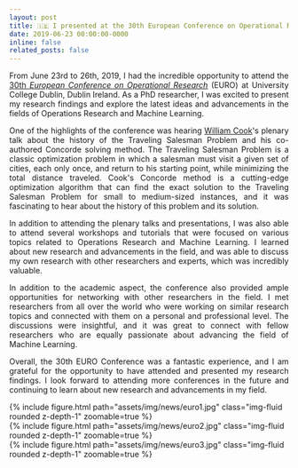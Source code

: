 ```yaml
---
layout: post
title: 🇮🇪 I presented at the 30th European Conference on Operational Research in Dublin, Ireland
date: 2019-06-23 00:00:00-0000
inline: false
related_posts: false
---
```


<p align="justify">
From June 23rd to 26th, 2019, I had the incredible opportunity to attend the <a href='https://euro2019.euro-online.org/'>30th <em>European Conference on Operational Research</em></a> (EURO) at University College Dublin, Dublin Ireland. As a PhD researcher, I was excited to present my research findings and explore the latest ideas and advancements in the fields of Operations Research and Machine Learning.
</p>
<p align="justify">
One of the highlights of the conference was hearing <a href='https://en.wikipedia.org/wiki/William_J._Cook'>William Cook</a>'s plenary talk about the history of the Traveling Salesman Problem and his co-authored Concorde solving method. The Traveling Salesman Problem is a classic optimization problem in which a salesman must visit a given set of cities, each only once, and return to his starting point, while minimizing the total distance traveled. Cook's Concorde method is a cutting-edge optimization algorithm that can find the exact solution to the Traveling Salesman Problem for small to medium-sized instances, and it was fascinating to hear about the history of this problem and its solution.
</p>
<p align="justify">
In addition to attending the plenary talks and presentations, I was also able to attend several workshops and tutorials that were focused on various topics related to Operations Research and Machine Learning. I learned about new research and advancements in the field, and was able to discuss my own research with other researchers and experts, which was incredibly valuable.
</p>
<p align="justify">
In addition to the academic aspect, the conference also provided ample opportunities for networking with other researchers in the field. I met researchers from all over the world who were working on similar research topics and connected with them on a personal and professional level. The discussions were insightful, and it was great to connect with fellow researchers who are equally passionate about advancing the field of Machine Learning.
</p>
<p align="justify">
Overall, the 30th EURO Conference was a fantastic experience, and I am grateful for the opportunity to have attended and presented my research findings. I look forward to attending more conferences in the future and continuing to learn about new research and advancements in my field.
</p>
<div class="row mt-3">
    <div class="col-sm mt-3 mt-md-0">
        {% include figure.html path="assets/img/news/euro1.jpg" class="img-fluid rounded z-depth-1" zoomable=true %}
    </div>
    <div class="col-sm mt-3 mt-md-0">
        {% include figure.html path="assets/img/news/euro2.jpg" class="img-fluid rounded z-depth-1" zoomable=true %}
    </div>
</div>
{% include figure.html path="assets/img/news/euro3.jpg" class="img-fluid rounded z-depth-1" zoomable=true %}
